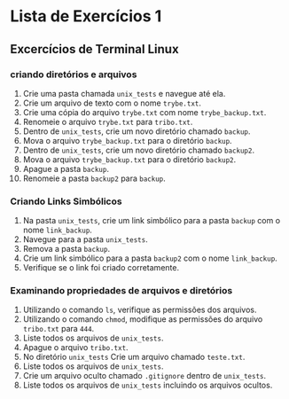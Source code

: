# Lista de Exercícios 1
## Excercícios de Terminal Linux

### criando diretórios e arquivos
1. Crie uma pasta chamada `unix_tests` e navegue até ela.
2. Crie um arquivo de texto com o nome `trybe.txt`.
3. Crie uma cópia do arquivo `trybe.txt` com nome `trybe_backup.txt`.
4. Renomeie o arquivo `trybe.txt` para `tribo.txt`.
5. Dentro de `unix_tests`, crie um novo diretório chamado `backup`.
6. Mova o arquivo `trybe_backup.txt` para o diretório `backup`.
7. Dentro de `unix_tests`, crie um novo diretório chamado `backup2`.
8. Mova o arquivo `trybe_backup.txt` para o diretório `backup2`.
9. Apague a pasta `backup`.
10. Renomeie a pasta `backup2` para `backup`.

### Criando Links Simbólicos
1. Na pasta `unix_tests`, crie um link simbólico para a pasta `backup` com o nome `link_backup`.
2. Navegue para a pasta `unix_tests`.
3. Remova a pasta `backup`.
4. Crie um link simbólico para a pasta `backup2` com o nome `link_backup`.
5. Verifique se o link foi criado corretamente.

### Examinando propriedades de arquivos e diretórios
1. Utilizando o comando `ls`, verifique as permissões dos arquivos.
2. Utilizando o comando `chmod`, modifique as permissões do arquivo `tribo.txt` para `444`.
3. Liste todos os arquivos de `unix_tests`.
4. Apague o arquivo `tribo.txt`.
5. No diretório `unix_tests` Crie um arquivo chamado `teste.txt`.
6. Liste todos os arquivos de `unix_tests`.
7. Crie um arquivo oculto chamado `.gitignore` dentro de `unix_tests`.
8. Liste todos os arquivos de `unix_tests` incluindo os arquivos ocultos.
